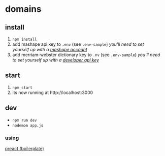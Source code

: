 # domains

## install

1. `npm install`
2. add mashape api key to `.env` (see `.env-sample`) _you'll need to set yourself up with a [mashape account](https://market.mashape.com/domainr/domain)_
3. add merriam-webster dictionary key to `.nv` (see `.env-sample`) _you'll need to set yourself up with a [developer api key](https://www.dictionaryapi.com/)_

## start

1. `npm start`
2. its now running at http://localhost:3000

## dev

+ `npm run dev`
+ `nodemon app.js`

### using

[preact (boilerplate)](https://github.com/developit/preact-boilerplate)
